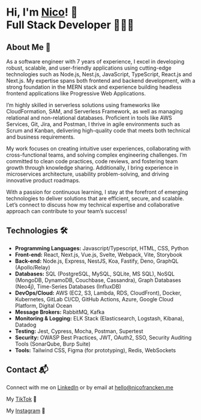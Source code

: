 # Hi, I'm <a href="https://www.linkedin.com/in/nicolas-francken">Nico<a/>! 👋 </br> <b>Full Stack Developer 🧑🏻‍💻</b>

## About Me 🚀
As a software engineer with 7 years of experience, I excel in developing robust, scalable, and user-friendly applications using cutting-edge technologies such as Node.js, Nest.js, JavaScript, TypeScript, React.js and Next.js. My expertise spans both frontend and backend development, with a strong foundation in the MERN stack and experience building headless frontend applications like Progressive Web Applications.  

I’m highly skilled in serverless solutions using frameworks like CloudFormation, SAM, and Serverless Framework, as well as managing relational and non-relational databases. Proficient in tools like AWS Services, Git, Jira, and Postman, I thrive in agile environments such as Scrum and Kanban, delivering high-quality code that meets both technical and business requirements.  

My work focuses on creating intuitive user experiences, collaborating with cross-functional teams, and solving complex engineering challenges. I’m committed to clean code practices, code reviews, and fostering team growth through knowledge sharing. Additionally, I bring experience in microservices architecture, usability problem-solving, and driving innovative product roadmaps.  

With a passion for continuous learning, I stay at the forefront of emerging technologies to deliver solutions that are efficient, secure, and scalable. Let’s connect to discuss how my technical expertise and collaborative approach can contribute to your team’s success!

## Technologies 🛠️

- <b>Programming Languages:</b> Javascript/Typescript, HTML, CSS, Python 
- <b>Front-end:</b> React, Next.js, Vue.js, Svelte, Webpack, Vite, Storybook  
- <b>Back-end:</b> Node.js, Express, NestJS, Koa, Fastify, Deno, GraphQL (Apollo/Relay)  
- <b>Databases:</b> SQL (PostgreSQL, MySQL, SQLite, MS SQL), NoSQL (MongoDB, DynamoDB, Couchbase, Cassandra), Graph Databases (Neo4j), Time-Series Databases (InfluxDB)  
- <b>DevOps/Cloud:</b> AWS (EC2, S3, Lambda, RDS, CloudFront), Docker, Kubernetes, GitLab CI/CD, GitHub Actions, Azure, Google Cloud Platform, Digital Ocean
- <b>Message Brokers:</b> RabbitMQ, Kafka
- <b>Monitoring & Logging:</b> ELK Stack (Elasticsearch, Logstash, Kibana), Datadog
- <b>Testing:</b> Jest, Cypress, Mocha, Postman, Supertest 
- <b>Security:</b> OWASP Best Practices, JWT, OAuth2, SSO, Security Auditing Tools (SonarQube, Burp Suite)  
- <b>Tools:</b> Tailwind CSS, Figma (for prototyping), Redis, WebSockets

## Contact 📬
Connect with me on [LinkedIn](https://www.linkedin.com/in/nicolas-francken) or by email at hello@nicofrancken.me

My [TikTok](https://www.tiktok.com/@nicofrancken) 📱

My [Instagram](https://www.instagram.com/nicoofrancken/) 📱




